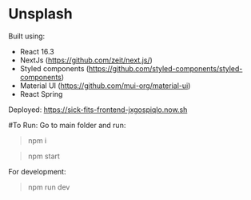 # Unsplash

Built using:
- React 16.3
- NextJs (https://github.com/zeit/next.js/)
- Styled components (https://github.com/styled-components/styled-components)
- Material UI (https://github.com/mui-org/material-ui)
- React Spring

Deployed: https://sick-fits-frontend-jxgospiqlo.now.sh

#To Run:
Go to main folder and run:
> npm i

> npm start

For development:
> npm run dev
